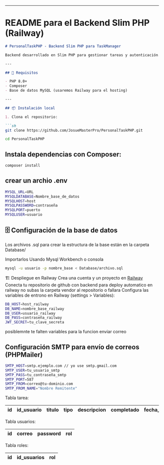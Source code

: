 
---

# README para el **Backend Slim PHP (Railway)**

```markdown
# PersonalTaskPHP - Backend Slim PHP para TaskManager

Backend desarrollado en Slim PHP para gestionar tareas y autenticación.

---

## 🚀 Requisitos

- PHP 8.0+  
- Composer  
- Base de datos MySQL (usaremos Railway para el hosting)

---

## 📦 Instalación local

1. Clona el repositorio:

```sh
git clone https://github.com/JosueMasterPro/PersonalTaskPHP.git
```
```sh
cd PersonalTaskPHP
 ```
## Instala dependencias con Composer:
```sh
composer install
```

## crear un archio .env
```sh
MYSQL_URL=URL
MYSQLDATABASE=Nombre_base_de_datos
MYSQLHOST=host
MYSQLPASSWORD=contraseña
MYSQLPORT=puerto
MYSQLUSER=usuario
```
## 🗄️ Configuración de la base de datos
 Los archivos .sql para crear la estructura de la base están en la carpeta Database/

 Importarlos Usando Mysql Workbench o consola
```sh
mysql -u usuario -p nombre_base < Database/archivo.sql
```

🏗️ Despliegue en Railway
 Crea una cuenta y un proyecto en [Railway](https://railway.app/)
 Conecta tu repositorio de github con backend para deploy automatico en railway
 no subas la carpeta vendor al repositorio o fallara
 Configura las variables de entrono en Railway (settings > Variables):

```sh
DB_HOST=host_railway
DB_NAME=nombre_base_railway
DB_USER=usuario_railway
DB_PASS=contraseña_railway
JWT_SECRET=tu_clave_secreta

```
 posiblemnte te falten variables para la funcion enviar correo
## Configuración SMTP para envío de correos (PHPMailer)

```sh
SMTP_HOST=smtp.ejemplo.com // yo use smtp.gmail.com
SMTP_USER=tu_usuario_smtp
SMTP_PASS=tu_contraseña_smtp
SMTP_PORT=587
SMTP_FROM=correo@tu-dominio.com
SMTP_FROM_NAME="Nombre Remitente"
```

Tabla tarea: 

| id | id_usuario | titulo | tipo | descripcion | completado | fecha_final | fecha_creacion|
|----|------------|--------|------|-------------|------------|-------------|---------------|

Tabla usuarios:

| id | correo | password | rol |
|----|--------|----------|-----|

Tabla roles:

| id | id_usuarios | rol |
|----|-------------|-----|